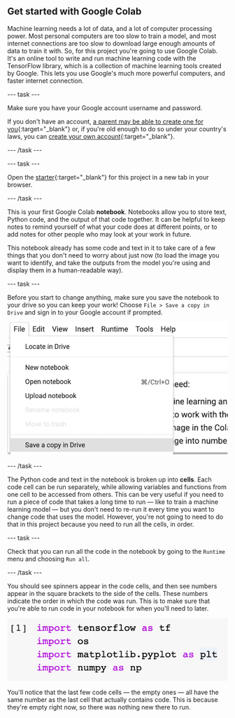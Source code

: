 ## Get started with Google Colab
Machine learning needs a lot of data, and a lot of computer processing power. Most personal computers are too slow to train a model, and most internet connections are too slow to download large enough amounts of data to train it with. So, for this project you're going to use Google Colab. It's an online tool to write and run machine learning code with the TensorFlow library, which is a collection of machine learning tools created by Google. This lets you use Google's much more powerful computers, and faster internet connection.

--- task ---

Make sure you have your Google account username and password.


If you don't have an account, [a parent may be able to create one for you](https://support.google.com/families/answer/7103338){:target="_blank"} or, if you're old enough to do so under your country's laws, you can [create your own account](https://accounts.google.com/signup){:target="_blank"}.

--- /task ---

--- task ---

Open the [starter](https://colab.research.google.com/drive/12KHBw8tn3s9NkcXXUK2MdhC9hLpHAxLs?usp=sharing){:target="_blank"} for this project in a new tab in your browser. 

--- /task ---

This is your first Google Colab **notebook**. Notebooks allow you to store text, Python code, and the output of that code together. It can be helpful to keep notes to remind yourself of what your code does at different points, or to add notes for other people who may look at your work in future.

This notebook already has some code and text in it to take care of a few things that you don't need to worry about just now (to load the image you want to identify, and take the outputs from the model you're using and display them in a human-readable way).

--- task ---

Before you start to change anything, make sure you save the notebook to your drive so you can keep your work! Choose `File > Save a copy in Drive` and sign in to your Google account if prompted.

![The 'File' menu in Google Colab, with 'Save a copy in Drive' highlighted.](images/save_to_drive.png)

--- /task ---

The Python code and text in the notebook is broken up into **cells**. Each code cell can be run separately, while allowing variables and functions from one cell to be accessed from others. This can be very useful if you need to run a piece of code that takes a long time to run — like to train a machine learning model — but you don't need to re-run it every time you want to change code that uses the model. However, you're not going to need to do that in this project because you need to run all the cells, in order.

--- task ---

Check that you can run all the code in the notebook by going to the `Runtime` menu and choosing `Run all`.

--- /task ---

You should see spinners appear in the code cells, and then see numbers appear in the square brackets to the side of the cells. These numbers indicate the order in which the code was run. This is to make sure that you're able to run code in your notebook for when you'll need to later.

![The number '1' in square brackets to the side of four lines of code which import libraries used in the project.](images/execution_order.png)

You'll notice that the last few code cells — the empty ones — all have the same number as the last cell that actually contains code. This is because they're empty right now, so there was nothing new there to run.
